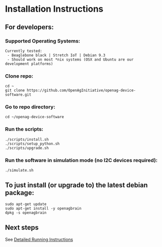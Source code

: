 # Installation Instructions

## For developers:

### Supported Operating Systems:
```
Currently tested:
 - Beaglebone black | Stretch IoT | Debian 9.3
 - Should work on most *nix systems (OSX and Ubuntu are our development platforms)
```

### Clone repo:
```
cd ~
git clone https://github.com/OpenAgInitiative/openag-device-software.git
```

### Go to repo directory:
```
cd ~/openag-device-software
```

### Run the scripts:
```
./scripts/install.sh
./scripts/setup_python.sh
./scripts/upgrade.sh
```

### Run the software in simulation mode (no I2C devices required):
```
./simulate.sh
```


## To just install (or upgrade to) the latest debian package:
```
sudo apt-get update
sudo apt-get install -y openagbrain
dpkg -s openagbrain
```


## Next steps
See [Detailed Running Instructions](running.md)
